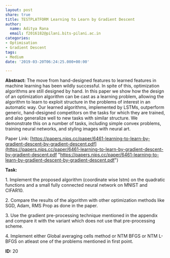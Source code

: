 ```yaml
---
layout: post
share: true
title: TESTPLATFORM Learning to Learn by Gradient Descent
author:
  name: Aditya Rana
  email: f2016182@pilani.bits-pilani.ac.in
categories:
- Optimisation
- Gradient Descent
tags:
- Medium
date: '2019-03-20T06:24:25.000+00:00'

---
```

**Abstract:** The move from hand-designed features to learned features in machine learning has been wildly successful. In spite of this, optimization algorithms are still designed by hand. In this paper we show how the design of an optimization algorithm can be cast as a learning problem, allowing the algorithm to learn to exploit structure in the problems of interest in an automatic way. Our learned algorithms, implemented by LSTMs, outperform generic, hand-designed competitors on the tasks for which they are trained, and also generalize well to new tasks with similar structure. We demonstrate this on a number of tasks, including simple convex problems, training neural networks, and styling images with neural art.

Paper Link: [https://papers.nips.cc/paper/6461-learning-to-learn-by-gradient-descent-by-gradient-descent.pdf](https://papers.nips.cc/paper/6461-learning-to-learn-by-gradient-descent-by-gradient-descent.pdf "https://papers.nips.cc/paper/6461-learning-to-learn-by-gradient-descent-by-gradient-descent.pdf")

**Task:**

1\. Implement the proposed algorithm (coordinate wise lstm) on the quadratic functions and a small fully connected neural network on MNIST and CIFAR10.

2\. Compare the results of the algorithm with other optimization methods like SGD, Adam, RMS Prop as done in the paper.

3\. Use the gradient pre-processing technique mentioned in the appendix and compare it with the variant which does not use that pre-processing scheme.

4\. Implement either Global averaging cells method or NTM BFGS or NTM L-BFGS on atleast one of the problems mentioned in first point.

**ID:** 20
